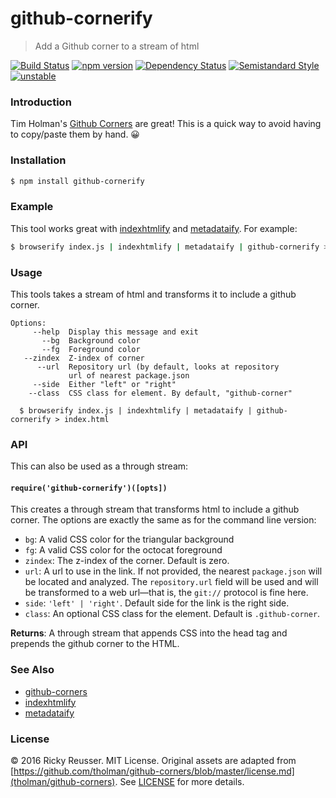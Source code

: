 # github-cornerify

> Add a Github corner to a stream of html

[![Build Status][travis-image]][travis-url]
[![npm version][npm-image]][npm-url]
[![Dependency Status][david-dm-image]][david-dm-url]
[![Semistandard Style][semistandard-image]][semistandard-url]
[![unstable][stability-unstable]][stability-url]

### Introduction

Tim Holman's [Github Corners](https://github.com/tholman/github-corners/) are great! This is a quick way to avoid having to copy/paste them by hand. 😀

### Installation

```bash
$ npm install github-cornerify
```

### Example

This tool works great with [indexhtmlify](https://github.com/dominictarr/indexhtmlify) and [metadataify](https://github.com/rreusser/metadataify). For example:

```bash
$ browserify index.js | indexhtmlify | metadataify | github-cornerify > index.html
``` 
### Usage

This tools takes a stream of html and transforms it to include a github corner.

```
Options:
     --help  Display this message and exit
       --bg  Background color
       --fg  Foreground color
   --zindex  Z-index of corner
      --url  Repository url (by default, looks at repository
             url of nearest package.json
     --side  Either "left" or "right"
    --class  CSS class for element. By default, "github-corner"

  $ browserify index.js | indexhtmlify | metadataify | github-cornerify > index.html
```

### API

This can also be used as a through stream:

#### `require('github-cornerify')([opts])`

This creates a through stream that transforms html to include a github corner. The options are exactly the same as for the command line version:

- `bg`: A valid CSS color for the triangular background
- `fg`: A valid CSS color for the octocat foreground
- `zindex`: The z-index of the corner. Default is zero.
- `url`: A url to use in the link. If not provided, the nearest `package.json` will be located and analyzed. The `repository.url` field will be used and will be transformed to a web url—that is, the `git://` protocol is fine here.
- `side`: `'left' | 'right'`. Default side for the link is the right side.
- `class`: An optional CSS class for the element. Default is `.github-corner`.

**Returns**: A through stream that appends CSS into the head tag and prepends the github corner to the HTML.

### See Also

- [github-corners](https://github.com/tholman/github-corners/)
- [indexhtmlify](https://github.com/dominictarr/indexhtmlify)
- [metadataify](https://github.com/rreusser/metadataify)

### License

&copy; 2016 Ricky Reusser. MIT License. Original assets are adapted from [https://github.com/tholman/github-corners/blob/master/license.md](tholman/github-corners). See [LICENSE](LICENSE) for more details.


<!-- BADGES -->

[travis-image]: https://travis-ci.org/rreusser/github-cornerify.svg?branch=master
[travis-url]: https://travis-ci.org//github-cornerify

[npm-image]: https://badge.fury.io/js/github-cornerify.svg
[npm-url]: https://npmjs.org/package/github-cornerify

[david-dm-image]: https://david-dm.org/rreusser/github-cornerify.svg?theme=shields.io
[david-dm-url]: https://david-dm.org/rreusser/github-cornerify

[semistandard-image]: https://img.shields.io/badge/code%20style-semistandard-brightgreen.svg?style=flat-square
[semistandard-url]: https://github.com/Flet/semistandard

<!-- see stability badges at: https://github.com/badges/stability-badges -->
[stability-url]: https://github.com/badges/stability-badges
[stability-deprecated]: http://badges.github.io/stability-badges/dist/deprecated.svg
[stability-experimental]: http://badges.github.io/stability-badges/dist/experimental.svg
[stability-unstable]: http://badges.github.io/stability-badges/dist/unstable.svg
[stability-stable]: http://badges.github.io/stability-badges/dist/stable.svg
[stability-frozen]: http://badges.github.io/stability-badges/dist/frozen.svg
[stability-locked]: http://badges.github.io/stability-badges/dist/locked.svg

